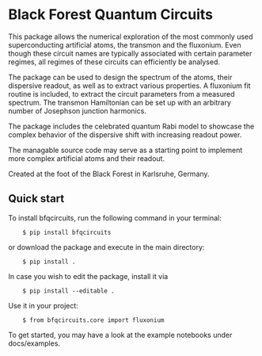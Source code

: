 # Black Forest Quantum Circuits

This package allows the numerical exploration of the most commonly used superconducting artificial atoms,
the transmon and the fluxonium. Even though these circuit names are typically associated with certain parameter regimes,
all regimes of these circuits can efficiently be analysed.

The package can be used to design the spectrum of the atoms, their dispersive readout, as well as to extract various
properties. A fluxonium fit routine is included, to extract the circuit parameters from a measured spectrum.
The transmon Hamiltonian can be set up with an arbitrary number of Josephson junction harmonics.

The package includes the celebrated quantum Rabi model to showcase the complex behavior of the dispersive shift
with increasing readout power.

The managable source code may serve as a starting point to implement more complex artificial atoms and their readout.

Created at the foot of the Black Forest in Karlsruhe, Germany.

## Quick start

To install bfqcircuits, run the following command in your terminal:

        $ pip install bfqcircuits

or download the package and execute in the main directory:

        $ pip install .

In case you wish to edit the package, install it via

        $ pip install --editable .

Use it in your project:

        $ from bfqcircuits.core import fluxonium

To get started, you may have a look at the example notebooks under docs/examples.